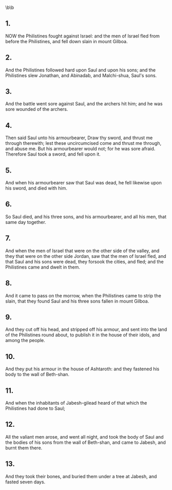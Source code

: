 \b\b
## 1.
NOW the Philistines fought against Israel: and the men of Israel fled from before the Philistines, and fell down slain in mount Gilboa.
## 2.
And the Philistines followed hard upon Saul and upon his sons; and the Philistines slew Jonathan, and Abinadab, and Malchi-shua, Saul's sons.
## 3.
And the battle went sore against Saul, and the archers hit him; and he was sore wounded of the archers.
## 4.
Then said Saul unto his armourbearer, Draw thy sword, and thrust me through therewith; lest these uncircumcised come and thrust me through, and abuse me.  But his armourbearer would not; for he was sore afraid.  Therefore Saul took a sword, and fell upon it.
## 5.
And when his armourbearer saw that Saul was dead, he fell likewise upon his sword, and died with him.
## 6.
So Saul died, and his three sons, and his armourbearer, and all his men, that same day together.
## 7.
And when the men of Israel that were on the other side of the valley, and they that were on the other side Jordan, saw that the men of Israel fled, and that Saul and his sons were dead, they forsook the cities, and fled; and the Philistines came and dwelt in them.
## 8.
And it came to pass on the morrow, when the Philistines came to strip the slain, that they found Saul and his three sons fallen in mount Gilboa.
## 9.
And they cut off his head, and stripped off his armour, and sent into the land of the Philistines round about, to publish it in the house of their idols, and among the people.
## 10.
And they put his armour in the house of Ashtaroth: and they fastened his body to the wall of Beth-shan.
## 11.
And when the inhabitants of Jabesh-gilead heard of that which the Philistines had done to Saul;
## 12.
All the valiant men arose, and went all night, and took the body of Saul and the bodies of his sons from the wall of Beth-shan, and came to Jabesh, and burnt them there.
## 13.
And they took their bones, and buried them under a tree at Jabesh, and fasted seven days.

